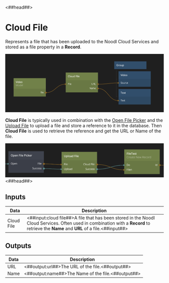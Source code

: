 <##head##>

# Cloud File

Represents a file that has been uploaded to the Noodl Cloud Services and stored as a file property in a **Record**.

![](cloud-file.png ':class=img-size-l')

**Cloud File** is typically used in combination with the [Open File Picker](/nodes/utilities/open-file-picker.md) and the [Upload File](/nodes/cloud-services/upload-file.md) to upload a file and store a reference to it in the database. Then **Cloud File** is used to retrieve the reference and get the URL or Name of the file.

![](upload-file.png ':class=img-size-l')
<##head##>

## Inputs

| Data                                     | Description                                                                                                                                                                           |
| ---------------------------------------- | ------------------------------------------------------------------------------------------------------------------------------------------------------------------------------------- |
| <span class="ndl-data">Cloud File</span> | <##input:cloud file##>A file that has been stored in the Noodl Cloud Services. Often used in combination with a **Record** to retrieve the **Name** and **URL** of a file.<##input##> |

## Outputs

| Data                               | Description                                        |
| ---------------------------------- | -------------------------------------------------- |
| <span class="ndl-data">URL</span>  | <##output:url##>The URL of the file.<##output##>   |
| <span class="ndl-data">Name</span> | <##output:name##>The Name of the file.<##output##> |
